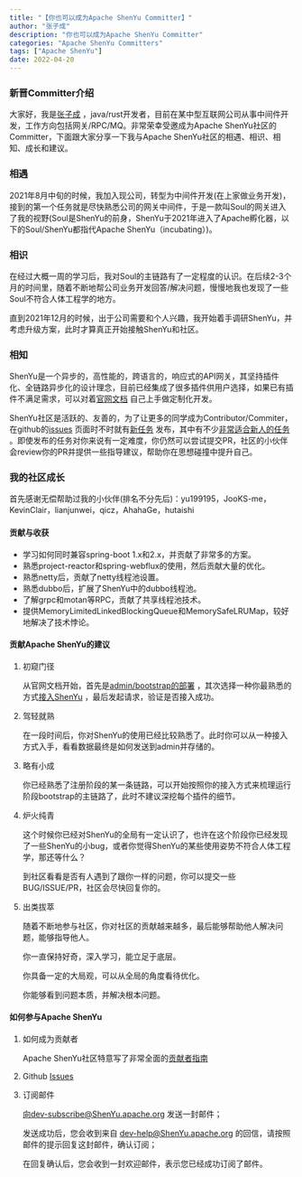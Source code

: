 ```yaml
---
title: "【你也可以成为Apache ShenYu Committer】" 
author: "张子成"
description: "你也可以成为Apache ShenYu Committer" 
categories: "Apache ShenYu Committers"
tags: ["Apache ShenYu"]
date: 2022-04-20
---  
```


### 新晋Committer介绍

大家好，我是[张子成](https://github.com/dragon-zhang) ，java/rust开发者，目前在某中型互联网公司从事中间件开发，工作方向包括网关/RPC/MQ。非常荣幸受邀成为Apache ShenYu社区的Committer，下面跟大家分享一下我与Apache ShenYu社区的相遇、相识、相知、成长和建议。

### 相遇

2021年8月中旬的时候，我加入现公司，转型为中间件开发(在上家做业务开发)，接到的第一个任务就是尽快熟悉公司的网关中间件，于是一款叫Soul的网关进入了我的视野(Soul是ShenYu的前身，ShenYu于2021年进入了Apache孵化器，以下的Soul/ShenYu都指代Apache ShenYu（incubating）)。

### 相识

在经过大概一周的学习后，我对Soul的主链路有了一定程度的认识。在后续2-3个月的时间里，随着不断地帮公司业务开发回答/解决问题，慢慢地我也发现了一些Soul不符合人体工程学的地方。

直到2021年12月的时候，出于公司需要和个人兴趣，我开始着手调研ShenYu，并考虑升级方案，此时才算真正开始接触ShenYu和社区。

### 相知

ShenYu是一个异步的，高性能的，跨语言的，响应式的API网关，其坚持插件化、全链路异步化的设计理念，目前已经集成了很多插件供用户选择，如果已有插件不满足需求，可以对着[官网文档](https://ShenYu.apache.org/zh/docs/next/developer/custom-plugin/) 自己上手做定制化开发。

ShenYu社区是活跃的、友善的，为了让更多的同学成为Contributor/Commiter，在github的[issues](https://github.com/apache/incubator-ShenYu/issues) 页面时不时就有[新任务](https://github.com/apache/incubator-ShenYu/issues?q=is%3Aopen+is%3Aissue+label%3A%22status%3A+volunteer+wanted%22) 发布，其中有不少[非常适合新人的任务](https://github.com/apache/incubator-ShenYu/issues?q=is%3Aopen+is%3Aissue+label%3A%22status%3A+volunteer+wanted%22+label%3A%22good+first+issue%22) 。即使发布的任务对你来说有一定难度，你仍然可以尝试提交PR，社区的小伙伴会review你的PR并提供一些指导建议，帮助你在思想碰撞中提升自己。

### 我的社区成长

首先感谢无偿帮助过我的小伙伴(排名不分先后)：yu199195，JooKS-me，KevinClair，lianjunwei，qicz，AhahaGe，hutaishi

#### 贡献与收获

- 学习如何同时兼容spring-boot 1.x和2.x，并贡献了非常多的方案。
- 熟悉project-reactor和spring-webflux的使用，然后贡献大量的优化。
- 熟悉netty后，贡献了netty线程池设置。
- 熟悉dubbo后，扩展了ShenYu中的dubbo线程池。
- 了解grpc和motan等RPC，贡献了共享线程池技术。
- 提供MemoryLimitedLinkedBlockingQueue和MemorySafeLRUMap，较好地解决了技术悖论。

#### 贡献Apache ShenYu的建议

1. 初窥门径

   从官网文档开始，首先是[admin/bootstrap的部署](https://ShenYu.apache.org/zh/docs/next/deployment/deployment-local/) ，其次选择一种你最熟悉的方式[接入ShenYu](https://ShenYu.apache.org/zh/docs/next/quick-start/quick-start-dubbo/) ，最后发起请求，验证是否接入成功。

2. 驾轻就熟
   
   在一段时间后，你对ShenYu的使用已经比较熟悉了。此时你可以从一种接入方式入手，看看数据最终是如何发送到admin并存储的。

3. 略有小成

   你已经熟悉了注册阶段的某一条链路，可以开始按照你的接入方式来梳理运行阶段bootstrap的主链路了，此时不建议深挖每个插件的细节。

4. 炉火纯青

   这个时候你已经对ShenYu的全局有一定认识了，也许在这个阶段你已经发现了一些ShenYu的小bug，或者你觉得ShenYu的某些使用姿势不符合人体工程学，那还等什么？

   到社区看看是否有人遇到了跟你一样的问题，你可以提交一些BUG/ISSUE/PR，社区会尽快回复你的。

5. 出类拔萃

   随着不断地参与社区，你对社区的贡献越来越多，最后能够帮助他人解决问题，能够指导他人。

   你一直保持好奇，深入学习，能立足于底层。

   你具备一定的大局观，可以从全局的角度看待优化。

   你能够看到问题本质，并解决根本问题。

#### 如何参与Apache ShenYu

1. 如何成为贡献者

   Apache ShenYu社区特意写了非常全面的[贡献者指南](https://ShenYu.apache.org/zh/community/contributor-guide)

2. Github [Issues](https://github.com/apache/incubator-ShenYu/issues)

3. 订阅邮件
   
   向dev-subscribe@ShenYu.apache.org 发送一封邮件；

   发送成功后，您会收到来自 dev-help@ShenYu.apache.org 的回信，请按照邮件的提示回复这封邮件，确认订阅；

   在回复确认后，您会收到一封欢迎邮件，表示您已经成功订阅了邮件。